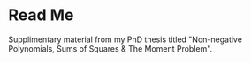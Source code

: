 # Read Me
Supplimentary material from my PhD thesis titled "Non-negative Polynomials, Sums of Squares & The Moment Problem".


